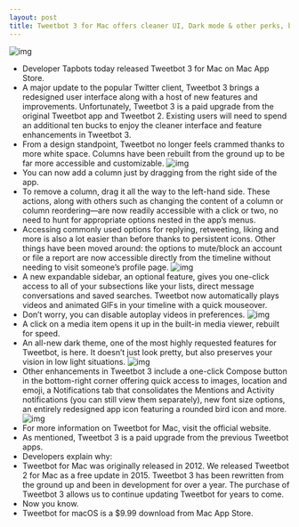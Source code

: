 ```yaml
---
layout: post
title: Tweetbot 3 for Mac offers cleaner UI, Dark mode & other perks, but requires an upgrade fee
---
```

![img](http://media.idownloadblog.com/wp-content/uploads/2018/05/Tweetbot-3-for-mac-003.jpg)
* Developer Tapbots today released Tweetbot 3 for Mac on Mac App Store.
* A major update to the popular Twitter client, Tweetbot 3 brings a redesigned user interface along with a host of new features and improvements. Unfortunately, Tweetbot 3 is a paid upgrade from the original Tweetbot app and Tweetbot 2. Existing users will need to spend an additional ten bucks to enjoy the cleaner interface and feature enhancements in Tweetbot 3.
* From a design standpoint, Tweetbot no longer feels crammed thanks to more white space. Columns have been rebuilt from the ground up to be far more accessible and customizable.
![img](http://media.idownloadblog.com/wp-content/uploads/2018/05/Tweetbot-3-for-mac-001.jpg)
* You can now add a column just by dragging from the right side of the app.
* To remove a column, drag it all the way to the left-hand side. These actions, along with others such as changing the content of a column or column reordering—are now readily accessible with a click or two, no need to hunt for appropriate options nested in the app’s menus.
* Accessing commonly used options for replying, retweeting, liking and more is also a lot easier than before thanks to persistent icons. Other things have been moved around: the options to mute/block an account or file a report are now accessible directly from the timeline without needing to visit someone’s profile page.
![img](http://media.idownloadblog.com/wp-content/uploads/2018/05/Tweetbot-3-for-mac-005.jpg)
* A new expandable sidebar, an optional feature, gives you one-click access to all of your subsections like your lists, direct message conversations and saved searches. Tweetbot now automatically plays videos and animated GIFs in your timeline with a quick mouseover.
* Don’t worry, you can disable autoplay videos in preferences.
![img](http://media.idownloadblog.com/wp-content/uploads/2018/05/Tweetbot-3-for-mac-004.jpg)
* A click on a media item opens it up in the built-in media viewer, rebuilt for speed.
* An all-new dark theme, one of the most highly requested features for Tweetbot, is here. It doesn’t just look pretty, but also preserves your vision in low light situations.
![img](http://media.idownloadblog.com/wp-content/uploads/2018/05/Tweetbot-3-for-mac-app-icon-full-size.jpg)
* Other enhancements in Tweetbot 3 include a one-click Compose button in the bottom-right corner offering quick access to images, location and emoji, a Notifications tab that consolidates the Mentions and Activity notifications (you can still view them separately), new font size options, an entirely redesigned app icon featuring a rounded bird icon and more.
![img](http://media.idownloadblog.com/wp-content/uploads/2018/05/Tweetbot-3-for-mac-002.jpg)
* For more information on Tweetbot for Mac, visit the official website.
* As mentioned, Tweetbot 3 is a paid upgrade from the previous Tweetbot apps.
* Developers explain why:
* Tweetbot for Mac was originally released in 2012. We released Tweetbot 2 for Mac as a free update in 2015. Tweetbot 3 has been rewritten from the ground up and been in development for over a year. The purchase of Tweetbot 3 allows us to continue updating Tweetbot for years to come.
* Now you know.
* Tweetbot for macOS is a $9.99 download from Mac App Store.

